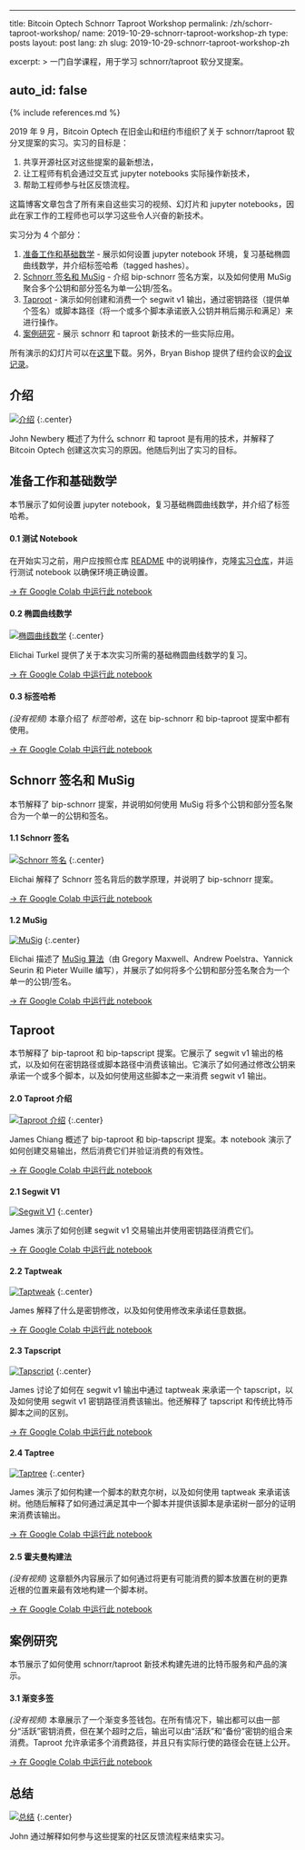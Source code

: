 ---
title: Bitcoin Optech Schnorr Taproot Workshop
permalink: /zh/schorr-taproot-workshop/
name: 2019-10-29-schnorr-taproot-workshop-zh
type: posts
layout: post
lang: zh
slug: 2019-10-29-schnorr-taproot-workshop-zh

excerpt: >
  一门自学课程，用于学习 schnorr/taproot 软分叉提案。

auto_id: false
------
{% include references.md %}

2019 年 9 月，Bitcoin Optech 在旧金山和纽约市组织了关于 schnorr/taproot 软分叉提案的实习。实习的目标是：

1. 共享开源社区对这些提案的最新想法，
2. 让工程师有机会通过交互式 jupyter notebooks 实际操作新技术，
3. 帮助工程师参与社区反馈流程。

这篇博客文章包含了所有来自这些实习的视频、幻灯片和 jupyter notebooks，因此在家工作的工程师也可以学习这些令人兴奋的新技术。

实习分为 4 个部分：

1. [准备工作和基础数学](#准备工作和基础数学) - 展示如何设置 jupyter notebook 环境，复习基础椭圆曲线数学，并介绍标签哈希（tagged hashes）。
2. [Schnorr 签名和 MuSig](#schnorr-签名和-musig) - 介绍 bip-schnorr 签名方案，以及如何使用 MuSig 聚合多个公钥和部分签名为单一公钥/签名。
3. [Taproot](#taproot) - 演示如何创建和消费一个 segwit v1 输出，通过密钥路径（提供单个签名）或脚本路径（将一个或多个脚本承诺嵌入公钥并稍后揭示和满足）来进行操作。
4. [案例研究](#案例研究) - 展示 schnorr 和 taproot 新技术的一些实际应用。

所有演示的幻灯片可以在[这里][slides]下载。另外，Bryan Bishop 提供了纽约会议的[会议记录][transcript]。

## 介绍

[![介绍](/img/posts/taproot-workshop/introduction.png)](https://www.youtube.com/watch?v=1gRCVLgkyAE&list=PLPrDsP88ifOVTEJf_jQGunDUS05M9GdIC)
{:.center}

John Newbery 概述了为什么 schnorr 和 taproot 是有用的技术，并解释了 Bitcoin Optech 创建这次实习的原因。他随后列出了实习的目标。

## 准备工作和基础数学

本节展示了如何设置 jupyter notebook，复习基础椭圆曲线数学，并介绍了标签哈希。

#### 0.1 测试 Notebook

在开始实习之前，用户应按照仓库 [README][readme] 中的说明操作，克隆[实习仓库][workshop repository]，并运行测试 notebook 以确保环境正确设置。

[→ 在 Google Colab 中运行此 notebook](https://colab.research.google.com/github/bitcoinops/taproot-workshop/blob/Colab/0.1-test-notebook.ipynb)

#### 0.2 椭圆曲线数学

[![椭圆曲线数学](/img/posts/taproot-workshop/elliptic-curve-math.png)](https://www.youtube.com/watch?v=oix8ov9iGgk&list=PLPrDsP88ifOVTEJf_jQGunDUS05M9GdIC&index=2)
{:.center}

Elichai Turkel 提供了关于本次实习所需的基础椭圆曲线数学的复习。

[→ 在 Google Colab 中运行此 notebook](https://colab.research.google.com/github/bitcoinops/taproot-workshop/blob/Colab/0.2-elliptic-curve-math.ipynb)

#### 0.3 标签哈希

_(没有视频)_ 本章介绍了 _标签哈希_，这在 bip-schnorr 和 bip-taproot 提案中都有使用。

[→ 在 Google Colab 中运行此 notebook](https://colab.research.google.com/github/bitcoinops/taproot-workshop/blob/Colab/0.3-tagged-hashes.ipynb)

## Schnorr 签名和 MuSig

本节解释了 bip-schnorr 提案，并说明如何使用 MuSig 将多个公钥和部分签名聚合为一个单一的公钥和签名。

#### 1.1 Schnorr 签名

[![Schnorr 签名](/img/posts/taproot-workshop/schnorr.png)](https://www.youtube.com/watch?v=wybiVFdknhg&list=PLPrDsP88ifOVTEJf_jQGunDUS05M9GdIC&index=3)
{:.center}

Elichai 解释了 Schnorr 签名背后的数学原理，并说明了 bip-schnorr 提案。

[→ 在 Google Colab 中运行此 notebook](https://colab.research.google.com/github/bitcoinops/taproot-workshop/blob/Colab/1.1-schnorr-signatures.ipynb)

#### 1.2 MuSig

[![MuSig](/img/posts/taproot-workshop/musig.png)](https://www.youtube.com/watch?v=5MbTptrXEC4&list=PLPrDsP88ifOVTEJf_jQGunDUS05M9GdIC&index=4)
{:.center}

Elichai 描述了 [MuSig 算法][musig]（由 Gregory Maxwell、Andrew Poelstra、Yannick Seurin 和 Pieter Wuille 编写），并展示了如何将多个公钥和部分签名聚合为一个单一的公钥/签名。

[→ 在 Google Colab 中运行此 notebook](https://colab.research.google.com/github/bitcoinops/taproot-workshop/blob/Colab/1.2-musig.ipynb)

## Taproot

本节解释了 bip-taproot 和 bip-tapscript 提案。它展示了 segwit v1 输出的格式，以及如何在密钥路径或脚本路径中消费该输出。它演示了如何通过修改公钥来承诺一个或多个脚本，以及如何使用这些脚本之一来消费 segwit v1 输出。

#### 2.0 Taproot 介绍

[![Taproot 介绍](/img/posts/taproot-workshop/taproot-intro.png)](https://www.youtube.com/watch?v=KLNH0ttpdFg&list=PLPrDsP88ifOVTEJf_jQGunDUS05M9GdIC&index=5)
{:.center}

James Chiang 概述了 bip-taproot 和 bip-tapscript 提案。本 notebook 演示了如何创建交易输出，然后消费它们并验证消费的有效性。

[→ 在 Google Colab 中运行此 notebook](https://colab.research.google.com/github/bitcoinops/taproot-workshop/blob/Colab/2.0-taproot-introduction.ipynb)

#### 2.1 Segwit V1

[![Segwit V1](/img/posts/taproot-workshop/segwit-version-1.png)](https://www.youtube.com/watch?v=n-jAUaSkcAA&list=PLPrDsP88ifOVTEJf_jQGunDUS05M9GdIC&index=6)
{:.center}

James 演示了如何创建 segwit v1 交易输出并使用密钥路径消费它们。

[→ 在 Google Colab 中运行此 notebook](https://colab.research.google.com/github/bitcoinops/taproot-workshop/blob/Colab/2.1-segwit-version-1.ipynb)

#### 2.2 Taptweak

[![Taptweak](/img/posts/taproot-workshop/taptweak.png)](https://www.youtube.com/watch?v=EkGbPxAExdQ&list=PLPrDsP88ifOVTEJf_jQGunDUS05M9GdIC&index=7)
{:.center}

James 解释了什么是密钥修改，以及如何使用修改来承诺任意数据。

[→ 在 Google Colab 中运行此 notebook](https://colab.research.google.com/github/bitcoinops/taproot-workshop/blob/Colab/2.2-taptweak.ipynb)

#### 2.3 Tapscript

[![Tapscript](/img/posts/taproot-workshop/tapscript.png)](https://www.youtube.com/watch?v=nXGe9_M5pjk&list=PLPrDsP88ifOVTEJf_jQGunDUS05M9GdIC&index=8)
{:.center}

James 讨论了如何在 segwit v1 输出中通过 taptweak 来承诺一个 tapscript，以及如何使用 segwit v1 密钥路径消费该输出。他还解释了 tapscript 和传统比特币脚本之间的区别。

[→ 在 Google Colab 中运行此 notebook](https://colab.research.google.com/github/bitcoinops/taproot-workshop/blob/Colab/2.3-tapscript.ipynb)

#### 2.4 Taptree

[![Taptree](/img/posts/taproot-workshop/taptree.png)](https://www.youtube.com/watch?v=n6R15Eo6J44&list=PLPrDsP88ifOVTEJf_jQGunDUS05M9GdIC&index=9)
{:.center}

James 演示了如何构建一个脚本的默克尔树，以及如何使用 taptweak 来承诺该树。他随后解释了如何通过满足其中一个脚本并提供该脚本是承诺树一部分的证明来消费该输出。

[→ 在 Google Colab 中运行此 notebook](https://colab.research.google.com/github/bitcoinops/taproot-workshop/blob/Colab/2.4-taptree.ipynb)

#### 2.5 霍夫曼构建法

_(没有视频)_ 这章额外内容展示了如何通过将更有可能消费的脚本放置在树的更靠近根的位置来最有效地构建一个脚本树。

[→ 在 Google Colab 中运行此 notebook](https://colab.research.google.com/github/bitcoinops/taproot-workshop/blob/Colab/2.5-huffman.ipynb)

## 案例研究

本节展示了如何使用 schnorr/taproot 新技术构建先进的比特币服务和产品的演示。

#### 3.1 渐变多签

_(没有视频)_ 本章展示了一个渐变多签钱包。在所有情况下，输出都可以由一部分“活跃”密钥消费，但在某个超时之后，输出可以由“活跃”和“备份”密钥的组合来消费。Taproot 允许承诺多个消费路径，并且只有实际行使的路径会在链上公开。

[→ 在 Google Colab 中运行此 notebook](https://colab.research.google.com/github/bitcoinops/taproot-workshop/blob/Colab/3.1-degrading-multisig-case-study.ipynb)

## 总结

[![总结](/img/posts/taproot-workshop/summary.png)](https://www.youtube.com/watch?v=Q1od076K7IM&list=PLPrDsP88ifOVTEJf_jQGunDUS05M9GdIC&index=10)
{:.center}

John 通过解释如何参与这些提案的社区反馈流程来结束实习。

[slides]: /img/posts/taproot-workshop/taproot-workshop.pdf
[transcript]: https://diyhpl.us/wiki/transcripts/bitcoinops/schnorr-taproot-workshop-2019/notes/
[readme]: https://github.com/bitcoinops/taproot-workshop/blob/master/README.md
[workshop repository]: https://github.com/bitcoinops/taproot-workshop/
[musig]: https://eprint.iacr.org/2018/068
